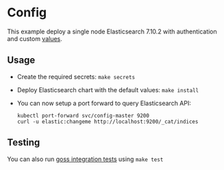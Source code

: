 # Config

This example deploy a single node Elasticsearch 7.10.2 with authentication and
custom [values][].


## Usage

* Create the required secrets: `make secrets`

* Deploy Elasticsearch chart with the default values: `make install`

* You can now setup a port forward to query Elasticsearch API:

  ```
  kubectl port-forward svc/config-master 9200
  curl -u elastic:changeme http://localhost:9200/_cat/indices
  ```


## Testing

You can also run [goss integration tests][] using `make test`


[goss integration tests]: https://github.com/elastic/helm-charts/tree/7.10/elasticsearch/examples/config/test/goss.yaml
[values]: https://github.com/elastic/helm-charts/tree/7.10/elasticsearch/examples/config/values.yaml
